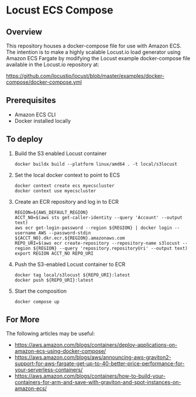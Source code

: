 # Locust ECS Compose

## Overview
This repository houses a docker-compose file for use with Amazon ECS.  The intention is to make a highly scalable Locust.io load generator using Amazon ECS Fargate by modifying the Locust example docker-compose file available in the Locust.io repository at:

https://github.com/locustio/locust/blob/master/examples/docker-compose/docker-compose.yml

## Prerequisites
- Amazon ECS CLI
- Docker installed locally

## To deploy
1. Build the S3 enabled Locust container
    ```
    docker buildx build --platform linux/amd64 . -t local/s3locust
    ```
1. Set the local docker context to point to ECS
    ```
    docker context create ecs myecscluster
    docker context use myecscluster
    ```
1. Create an ECR repository and log in to ECR
    ```
    REGION=${AWS_DEFAULT_REGION}
    ACCT_NO=$(aws sts get-caller-identity --query 'Account' --output text)
    aws ecr get-login-password --region ${REGION} | docker login --username AWS --password-stdin ${ACCT_NO}.dkr.ecr.${REGION}.amazonaws.com
    REPO_URI=$(aws ecr create-repository --repository-name s3locust --region ${REGION} --query 'repository.repositoryUri' --output text)
    export REGION ACCT_NO REPO_URI
    ```
1. Push the S3-enabled Locust container to ECR
    ```
    docker tag local/s3locust ${REPO_URI}:latest
    docker push ${REPO_URI}:latest
    ```
1. Start the composition
    ```
    docker compose up
    ```

## For More
The following articles may be useful:
- https://aws.amazon.com/blogs/containers/deploy-applications-on-amazon-ecs-using-docker-compose/
- https://aws.amazon.com/blogs/aws/announcing-aws-graviton2-support-for-aws-fargate-get-up-to-40-better-price-performance-for-your-serverless-containers/
- https://aws.amazon.com/blogs/containers/how-to-build-your-containers-for-arm-and-save-with-graviton-and-spot-instances-on-amazon-ecs/
